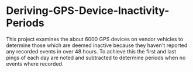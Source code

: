 # Deriving-GPS-Device-Inactivity-Periods
This project examines the about 6000 GPS devices on vendor vehicles to determine those which are deemed inactive because they haven't reported any recorded events in over 48 hours. To achieve this the first and last pings of each day are noted and subtracted to determine periods when no events where recorded.

